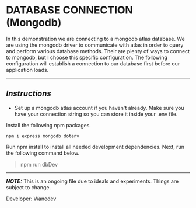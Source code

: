 # DATABASE CONNECTION (Mongodb)

In this demonstration we are connecting to a mongodb atlas database. We are using the mongodb driver to communicate with atlas in order to query and perform various database methods. Their are plenty of ways to connect to mongodb, but I choose this specific configuration. The following configuration will establish a connection to our database first before our application loads.

---

## ___Instructions___

- Set up a mongodb atlas account if you haven't already. Make sure you have your connection string so you can store it inside your .env file.

Install the following npm packages
```
npm i express mongodb dotenv

```

Run npm install to install all needed development dependencies. Next, run the following command below.

>npm run dbDev

---
___**NOTE:**___
This is an ongoing file due to ideals and experiments. Things are subject to change.

Developer: Wanedev